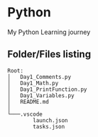 # Python
My Python Learning journey

## Folder/Files listing
```
Root:
│   Day1_Comments.py
│   Day1_Math.py
│   Day1_PrintFunction.py
│   Day1_Variables.py
│   README.md
│
└───.vscode
        launch.json
        tasks.json

```        
